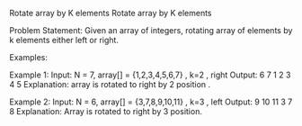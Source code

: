 Rotate array by K elements
Rotate array by K elements

Problem Statement: Given an array of integers, rotating array of elements by k elements either left or right.

Examples:

Example 1:
Input: N = 7, array[] = {1,2,3,4,5,6,7} , k=2 , right
Output: 6 7 1 2 3 4 5
Explanation: array is rotated to right by 2 position .

Example 2:
Input: N = 6, array[] = {3,7,8,9,10,11} , k=3 , left 
Output: 9 10 11 3 7 8
Explanation: Array is rotated to right by 3 position.